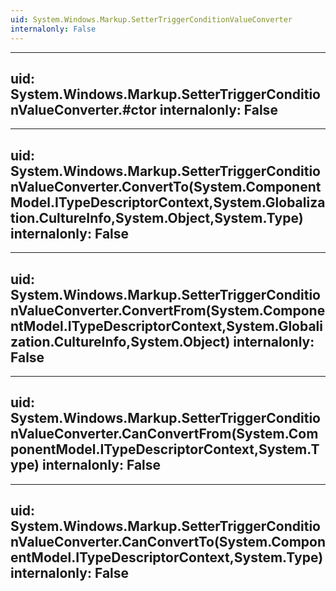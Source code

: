 ```yaml
---
uid: System.Windows.Markup.SetterTriggerConditionValueConverter
internalonly: False
---
```


---
uid: System.Windows.Markup.SetterTriggerConditionValueConverter.#ctor
internalonly: False
---

---
uid: System.Windows.Markup.SetterTriggerConditionValueConverter.ConvertTo(System.ComponentModel.ITypeDescriptorContext,System.Globalization.CultureInfo,System.Object,System.Type)
internalonly: False
---

---
uid: System.Windows.Markup.SetterTriggerConditionValueConverter.ConvertFrom(System.ComponentModel.ITypeDescriptorContext,System.Globalization.CultureInfo,System.Object)
internalonly: False
---

---
uid: System.Windows.Markup.SetterTriggerConditionValueConverter.CanConvertFrom(System.ComponentModel.ITypeDescriptorContext,System.Type)
internalonly: False
---

---
uid: System.Windows.Markup.SetterTriggerConditionValueConverter.CanConvertTo(System.ComponentModel.ITypeDescriptorContext,System.Type)
internalonly: False
---
